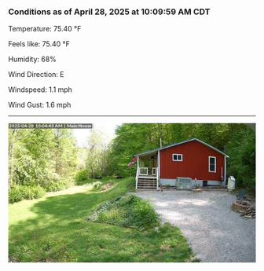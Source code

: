 ### Conditions as of April 28, 2025 at 10:09:59 AM CDT 

Temperature: 75.40 &deg;F

Feels like: 75.40 &deg;F

Humidity: 68%

Wind Direction: E

Windspeed: 1.1 mph

Wind Gust: 1.6 mph

---

<img src="./images/latest.jpeg"/>

